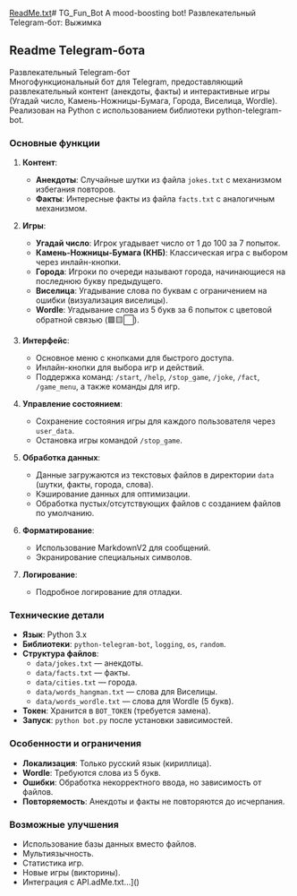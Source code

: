 [ReadMe.txt](https://github.com/user-attachments/files/20179204/ReadMe.txt)# TG_Fun_Bot
A mood-boosting bot!
Развлекательный Telegram-бот: Выжимка 
## Readme Telegram-бота
Развлекательный Telegram-бот  
Многофункциональный бот для Telegram, предоставляющий развлекательный контент (анекдоты, факты) и интерактивные игры (Угадай число, Камень-Ножницы-Бумага, Города, Виселица, Wordle). Реализован на Python с использованием библиотеки python-telegram-bot.

### Основные функции
1. **Контент**:
   - **Анекдоты**: Случайные шутки из файла `jokes.txt` с механизмом избегания повторов.
   - **Факты**: Интересные факты из файла `facts.txt` с аналогичным механизмом.

2. **Игры**:
   - **Угадай число**: Игрок угадывает число от 1 до 100 за 7 попыток.
   - **Камень-Ножницы-Бумага (КНБ)**: Классическая игра с выбором через инлайн-кнопки.
   - **Города**: Игроки по очереди называют города, начинающиеся на последнюю букву предыдущего.
   - **Виселица**: Угадывание слова по буквам с ограничением на ошибки (визуализация виселицы).
   - **Wordle**: Угадывание слова из 5 букв за 6 попыток с цветовой обратной связью (🟩🟨⬜).

3. **Интерфейс**:
   - Основное меню с кнопками для быстрого доступа.
   - Инлайн-кнопки для выбора игр и действий.
   - Поддержка команд: `/start`, `/help`, `/stop_game`, `/joke`, `/fact`, `/game_menu`, а также команды для игр.

4. **Управление состоянием**:
   - Сохранение состояния игры для каждого пользователя через `user_data`.
   - Остановка игры командой `/stop_game`.

5. **Обработка данных**:
   - Данные загружаются из текстовых файлов в директории `data` (шутки, факты, города, слова).
   - Кэширование данных для оптимизации.
   - Обработка пустых/отсутствующих файлов с созданием файлов по умолчанию.

6. **Форматирование**:
   - Использование MarkdownV2 для сообщений.
   - Экранирование специальных символов.

7. **Логирование**:
   - Подробное логирование для отладки.

### Технические детали
- **Язык**: Python 3.x
- **Библиотеки**: `python-telegram-bot`, `logging`, `os`, `random`.
- **Структура файлов**:
  - `data/jokes.txt` — анекдоты.
  - `data/facts.txt` — факты.
  - `data/cities.txt` — города.
  - `data/words_hangman.txt` — слова для Виселицы.
  - `data/words_wordle.txt` — слова для Wordle (5 букв).
- **Токен**: Хранится в `BOT_TOKEN` (требуется замена).
- **Запуск**: `python bot.py` после установки зависимостей.

### Особенности и ограничения
- **Локализация**: Только русский язык (кириллица).
- **Wordle**: Требуются слова из 5 букв.
- **Ошибки**: Обработка некорректного ввода, но зависимость от файлов.
- **Повторяемость**: Анекдоты и факты не повторяются до исчерпания.

### Возможные улучшения
- Использование базы данных вместо файлов.
- Мультиязычность.
- Статистика игр.
- Новые игры (викторины).
- Интеграция с API.adMe.txt…]()
